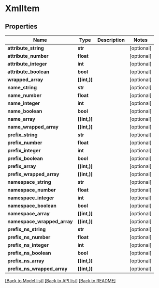 # XmlItem

## Properties
Name | Type | Description | Notes
------------ | ------------- | ------------- | -------------
**attribute_string** | **str** |  | [optional] 
**attribute_number** | **float** |  | [optional] 
**attribute_integer** | **int** |  | [optional] 
**attribute_boolean** | **bool** |  | [optional] 
**wrapped_array** | **[(int,)]** |  | [optional] 
**name_string** | **str** |  | [optional] 
**name_number** | **float** |  | [optional] 
**name_integer** | **int** |  | [optional] 
**name_boolean** | **bool** |  | [optional] 
**name_array** | **[(int,)]** |  | [optional] 
**name_wrapped_array** | **[(int,)]** |  | [optional] 
**prefix_string** | **str** |  | [optional] 
**prefix_number** | **float** |  | [optional] 
**prefix_integer** | **int** |  | [optional] 
**prefix_boolean** | **bool** |  | [optional] 
**prefix_array** | **[(int,)]** |  | [optional] 
**prefix_wrapped_array** | **[(int,)]** |  | [optional] 
**namespace_string** | **str** |  | [optional] 
**namespace_number** | **float** |  | [optional] 
**namespace_integer** | **int** |  | [optional] 
**namespace_boolean** | **bool** |  | [optional] 
**namespace_array** | **[(int,)]** |  | [optional] 
**namespace_wrapped_array** | **[(int,)]** |  | [optional] 
**prefix_ns_string** | **str** |  | [optional] 
**prefix_ns_number** | **float** |  | [optional] 
**prefix_ns_integer** | **int** |  | [optional] 
**prefix_ns_boolean** | **bool** |  | [optional] 
**prefix_ns_array** | **[(int,)]** |  | [optional] 
**prefix_ns_wrapped_array** | **[(int,)]** |  | [optional] 

[[Back to Model list]](../README.md#documentation-for-models) [[Back to API list]](../README.md#documentation-for-api-endpoints) [[Back to README]](../README.md)


